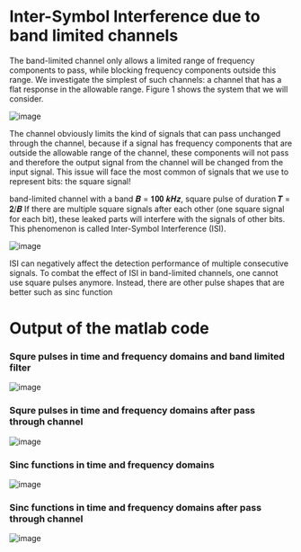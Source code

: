 # Inter-Symbol Interference due to band limited channels
The band-limited channel only allows a limited range of frequency components to pass, while blocking frequency components outside this range. We investigate the simplest of
such channels: a channel that has a flat response in the allowable range.
Figure 1 shows the system that we will consider.

![image](https://user-images.githubusercontent.com/46444593/113660739-0f931600-96a5-11eb-8b22-57c0a95011c5.png)

The channel obviously limits the kind of signals that can pass unchanged through the channel, because if a signal has frequency components that are outside the allowable range of the channel, these components will not pass and therefore the output signal from the channel will be changed from the input signal. This issue will face the most common of signals that we use to represent bits: the square signal!

band-limited channel with a band 𝑩 = 𝟏𝟎𝟎 𝒌𝑯𝒛, square pulse of duration 𝑻 = 𝟐/𝑩
If there are multiple square signals after each other (one square signal for each bit), these leaked parts will interfere with the signals of other bits. This phenomenon is called Inter-Symbol Interference (ISI).

![image](https://user-images.githubusercontent.com/46444593/113661033-a52ea580-96a5-11eb-9864-f29bb96b215c.png)

ISI can negatively affect the detection performance of multiple consecutive signals. To combat the effect of ISI in band-limited channels, one cannot use square pulses anymore. Instead, there are other pulse shapes that are better such as sinc function

# Output of the matlab code
### Squre pulses in time and frequency domains and band limited filter

![image](https://user-images.githubusercontent.com/46444593/113661593-b5935000-96a6-11eb-836b-64cf6fc3dfbe.png)

### Squre pulses in time and frequency domains after pass through channel

![image](https://user-images.githubusercontent.com/46444593/113661639-c5129900-96a6-11eb-8110-4eadc0cd8851.png)

### Sinc functions in time and frequency domains

![image](https://user-images.githubusercontent.com/46444593/113661674-d22f8800-96a6-11eb-9279-d3887ea60705.png)

### Sinc functions in time and frequency domains after pass through channel

![image](https://user-images.githubusercontent.com/46444593/113661699-de1b4a00-96a6-11eb-8977-bcaa85759520.png)

